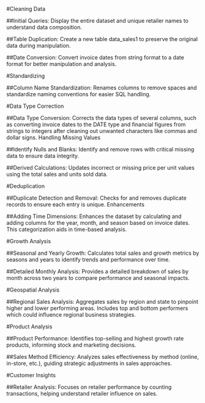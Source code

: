 #Cleaning Data

##Initial Queries:
Display the entire dataset and unique retailer names to understand data composition.

##Table Duplication:
Create a new table data_sales1 to preserve the original data during manipulation.

##Date Conversion:
Convert invoice dates from string format to a date format for better manipulation and analysis.

#Standardizing

##Column Name Standardization:
Renames columns to remove spaces and standardize naming conventions for easier SQL handling.

#Data Type Correction

##Data Type Conversion:
Corrects the data types of several columns, such as converting invoice dates to the DATE type and financial figures from strings to integers after cleaning out unwanted characters like commas and dollar signs.
Handling Missing Values

##Identify Nulls and Blanks:
Identify and remove rows with critical missing data to ensure data integrity.

##Derived Calculations:
Updates incorrect or missing price per unit values using the total sales and units sold data.

#Deduplication

##Duplicate Detection and Removal: 
Checks for and removes duplicate records to ensure each entry is unique.
Enhancements

##Adding Time Dimensions:
Enhances the dataset by calculating and adding columns for the year, month, and season based on invoice dates. This categorization aids in time-based analysis.

#Growth Analysis

##Seasonal and Yearly Growth:
Calculates total sales and growth metrics by seasons and years to identify trends and performance over time.

##Detailed Monthly Analysis:
Provides a detailed breakdown of sales by month across two years to compare performance and seasonal impacts.

#Geospatial Analysis

##Regional Sales Analysis: Aggregates sales by region and state to pinpoint higher and lower performing areas. Includes top and bottom performers which could influence regional business strategies.

#Product Analysis

##Product Performance:
Identifies top-selling and highest growth rate products, informing stock and marketing decisions.

##Sales Method Efficiency:
Analyzes sales effectiveness by method (online, in-store, etc.), guiding strategic adjustments in sales approaches.

#Customer Insights

##Retailer Analysis:
Focuses on retailer performance by counting transactions, helping understand retailer influence on sales.
